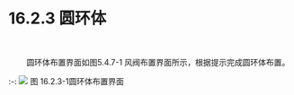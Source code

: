 # 16.2.3 圆环体
<br/>

&emsp;&emsp; 圆环体布置界面如图5.4.7\-1 风阀布置界面所示，根据提示完成圆环体布置。

:-: ![](images/16.2.3.1.png)
图 16.2.3\-1圆环体布置界面